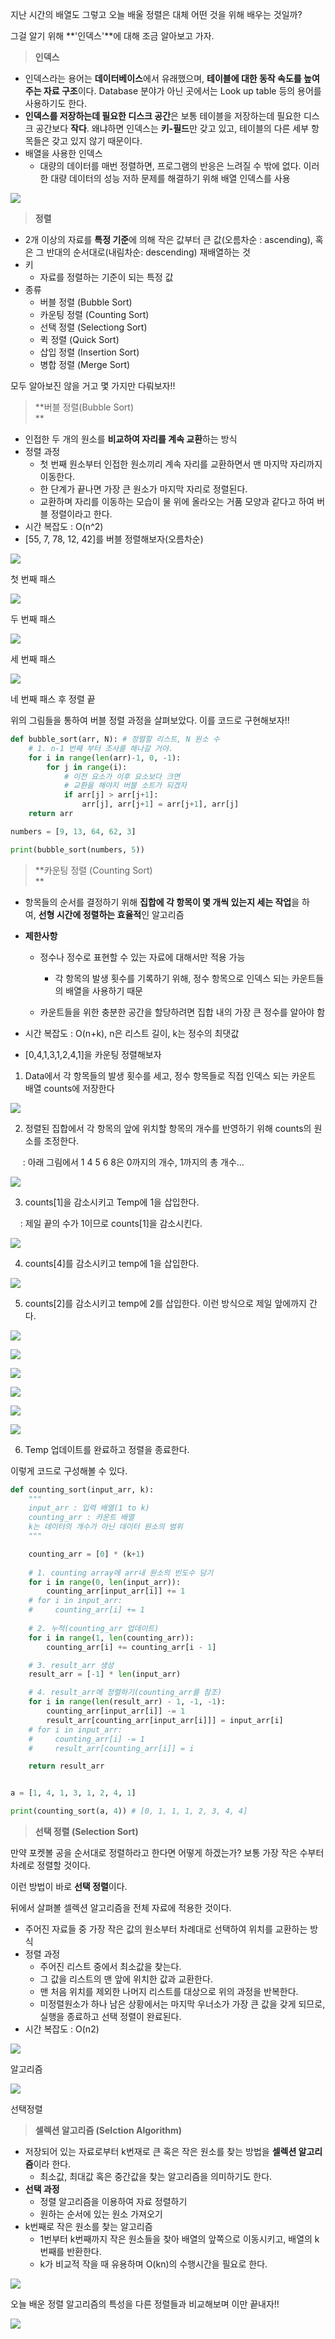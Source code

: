 
지난 시간의 배열도 그렇고 오늘 배울 정렬은 대체 어떤 것을 위해 배우는 것일까?

그걸 알기 위해 **'인덱스'**에 대해 조금 알아보고 가자.

> **인덱스**

-   인덱스라는 용어는 **데이터베이스**에서 유래했으며, **테이블에 대한 동작 속도를 높여주는 자료 구조**이다. Database 분야가 아닌 곳에서는 Look up table 등의 용어를 사용하기도 한다.
-   **인덱스를 저장하는데 필요한 디스크 공간**은 보통 테이블을 저장하는데 필요한 디스크 공간보다 **작다**. 왜냐하면 인덱스는 **키-필드**만 갖고 있고, 테이블의 다른 세부 항목들은 갖고 있지 않기 때문이다.
-   배열을 사용한 인덱스
    -   대량의 데이터를 매번 정렬하면, 프로그램의 반응은 느려질 수 밖에 없다. 이러한 대량 데이터의 성능 저하 문제를 해결하기 위해 배열 인덱스를 사용

![](https://k.kakaocdn.net/dn/bEz1aV/btrJlhynlQz/sBskBfwwonEqWkl4WFK2bk/img.png)

> **정렬**

-   2개 이상의 자료를 **특정 기준**에 의해 작은 값부터 큰 값(오름차순 : ascending), 혹은 그 반대의 순서대로(내림차순: descending) 재배열하는 것
-   키
    -   자료를 정렬하는 기준이 되는 특정 값
-   종류
    -   버블 정렬 (Bubble Sort)
    -   카운팅 정렬 (Counting Sort)
    -   선택 정렬 (Selectiong Sort)
    -   퀵 정렬 (Quick Sort)
    -   삽입 정렬 (Insertion Sort)
    -   병합 정렬 (Merge Sort)

모두 알아보진 않을 거고 몇 가지만 다뤄보자!!  
  

> **버블 정렬(Bubble Sort)  
> **

-   인접한 두 개의 원소를 **비교하여 자리를 계속 교환**하는 방식
-   정렬 과정
    -   첫 번째 원소부터 인접한 원소끼리 계속 자리를 교환하면서 맨 마지막 자리까지 이동한다.
    -   한 단계가 끝나면 가장 큰 원소가 마지막 자리로 정렬된다.
    -   교환하며 자리를 이동하는 모습이 물 위에 올라오는 거품 모양과 같다고 하여 버블 정렬이라고 한다.
-   시간 복잡도 : O(n^2)
-   [55, 7, 78, 12, 42]를 버블 정렬해보자(오름차순)

![](https://k.kakaocdn.net/dn/cmWxqT/btrI3x2noK9/kk0yjHZc92lDzThnSu4Mf0/img.png)

첫 번째 패스

![](https://k.kakaocdn.net/dn/dnoWBI/btrJe6bymy6/vsqHM8ApOOuNoqTQxdxnSk/img.png)

두 번째 패스

![](https://k.kakaocdn.net/dn/dovSl7/btrJaXfk9T7/BSzgL78xgIGqY7kcIJYEKK/img.png)

세 번째 패스

![](https://k.kakaocdn.net/dn/bD0lKW/btrJgbDpMa9/2axViR9gXVjPuG2BchGluK/img.png)

네 번째 패스 후 정렬 끝

위의 그림들을 통하여 버블 정렬 과정을 살펴보았다. 이를 코드로 구현해보자!!

```PYTHON
def bubble_sort(arr, N): # 정렬할 리스트, N 원소 수
    # 1. n-1 번째 부터 조사를 해나갈 거야.
    for i in range(len(arr)-1, 0, -1):
        for j in range(i):
            # 이전 요소가 이후 요소보다 크면
            # 교환을 해야지 버블 소트가 되겠자
            if arr[j] > arr[j+1]:
                arr[j], arr[j+1] = arr[j+1], arr[j]
    return arr

numbers = [9, 13, 64, 62, 3]

print(bubble_sort(numbers, 5))
```

> **카운팅 정렬 (Counting Sort)  
> **

-   항목들의 순서를 결정하기 위해 **집합에 각 항목이 몇 개씩 있는지 세는 작업**을 하여, **선형 시간에 정렬하는 효율적**인 알고리즘
-   **제한사항**
    
    -   정수나 정수로 표현할 수 있는 자료에 대해서만 적용 가능
        -   각 항목의 발생 횟수를 기록하기 위해, 정수 항목으로 인덱스 되는 카운트들의 배열을 사용하기 때문
    
    -   카운트들을 위한 충분한 공간을 할당하려면 집합 내의 가장 큰 정수를 알아야 함
-   시간 복잡도 : O(n+k), n은 리스트 길이, k는 정수의 최댓값
-   [0,4,1,3,1,2,4,1]을 카운팅 정렬해보자

1. Data에서 각 항목들의 발생 횟수를 세고, 정수 항목들로 직접 인덱스 되는 카운트 배열 counts에 저장한다

![](https://k.kakaocdn.net/dn/KApJ4/btrI9mmdLKq/t19jiOUEeRygsYb26KlZb1/img.png)

2. 정렬된 집합에서 각 항목의 앞에 위치할 항목의 개수를 반영하기 위해 counts의 원소를 조정한다.

     : 아래 그림에서 1 4 5 6 8은 0까지의 개수, 1까지의 총 개수...

![](https://k.kakaocdn.net/dn/dliApp/btrI6qWXsaL/nk09UYlfWf58JSYkY5GUt0/img.png)

3. counts[1]을 감소시키고 Temp에 1을 삽입한다.

    : 제일 끝의 수가 1이므로 counts[1]을 감소시킨다.

![](https://k.kakaocdn.net/dn/duokSp/btrJge716yh/8FhYudYBzo0JZLdykNGCFK/img.png)

4. counts[4]를 감소시키고 temp에 1을 삽입한다.

![](https://k.kakaocdn.net/dn/bM41B9/btrJgcWD1QV/fuNFtBuyADAdyqKc2PUulK/img.png)

5. counts[2]를 감소시키고 temp에 2를 삽입한다. 이런 방식으로 제일 앞에까지 간다.

![](https://k.kakaocdn.net/dn/dbFQeN/btrI7L0Npyh/XD6BIYszY9kvX72Fb00oI0/img.png)

![](https://k.kakaocdn.net/dn/liH3M/btrJeqg45uK/WompM62jw343TLeeqhdwS1/img.png)

![](https://k.kakaocdn.net/dn/L2BoF/btrJaW8yK38/Xw4YhWS34ma2zZxtQ9Lo6k/img.png)

![](https://k.kakaocdn.net/dn/clbLvd/btrJfqulpmL/b1cHGzPtlzNhk9qJMmMlU1/img.png)

![](https://k.kakaocdn.net/dn/Qu6Jv/btrJcE7IvhD/A94hY5kfxkFyv4Qc4RNUK1/img.png)

![](https://k.kakaocdn.net/dn/9dvXa/btrJaV9JFW6/Nk2lFqLHpXcnpW1KtjWFoK/img.png)

6. Temp 업데이트를 완료하고 정렬을 종료한다.

이렇게 코드로 구성해볼 수 있다.

```PYTHON
def counting_sort(input_arr, k):
    """
    input_arr : 입력 배열(1 to k)
    counting_arr : 카운트 배열
    k는 데이터의 개수가 아닌 데이터 원소의 범위
    """

    counting_arr = [0] * (k+1)
    
    # 1. counting array에 arr내 원소의 빈도수 담기
    for i in range(0, len(input_arr)):
        counting_arr[input_arr[i]] += 1
    # for i in input_arr:
    #     counting_arr[i] += 1
    
    # 2. 누적(counting_arr 업데이트)
    for i in range(1, len(counting_arr)):
        counting_arr[i] += counting_arr[i - 1]

    # 3. result_arr 생성
    result_arr = [-1] * len(input_arr)

    # 4. result_arr에 정렬하기(counting_arr를 참조)
    for i in range(len(result_arr) - 1, -1, -1):
        counting_arr[input_arr[i]] -= 1
        result_arr[counting_arr[input_arr[i]]] = input_arr[i]
    # for i in input_arr:
    #     counting_arr[i] -= 1
    #     result_arr[counting_arr[i]] = i

    return result_arr


a = [1, 4, 1, 3, 1, 2, 4, 1]

print(counting_sort(a, 4)) # [0, 1, 1, 1, 2, 3, 4, 4]
```

> **선택 정렬 (Selection Sort)**

만약 포켓볼 공을 순서대로 정렬하라고 한다면 어떻게 하겠는가? 보통 가장 작은 수부터 차례로 정렬할 것이다.

이런 방법이 바로 **선택 정렬**이다.

뒤에서 살펴볼 셀렉션 알고리즘을 전체 자료에 적용한 것이다.

-   주어진 자료들 중 가장 작은 값의 원소부터 차례대로 선택하여 위치를 교환하는 방식
-   정렬 과정
    -   주어진 리스트 중에서 최소값을 찾는다.
    -   그 값을 리스트의 맨 앞에 위치한 값과 교환한다.
    -   맨 처음 위치를 제외한 나머지 리스트를 대상으로 위의 과정을 반복한다.
    -   미정렬원소가 하나 남은 상황에서는 마지막 우너소가 가장 큰 값을 갖게 되므로, 실행을 종료하고 선택 정렬이 완료된다.
-   시간 복잡도 : O(n2)

![](https://k.kakaocdn.net/dn/bFWpOY/btrJlF0nwgR/HbwPn4yh1l2RtduG45KbK1/img.png)

알고리즘

![](https://k.kakaocdn.net/dn/XNhKq/btrJn63LTSz/1ZSKxQBBQkGrkEs984LLs0/img.png)

선택정렬

> **셀렉션 알고리즘 (Selction Algorithm)**

-   저장되어 있는 자료로부터 k번재로 큰 혹은 작은 원소를 찾는 방법을 **셀렉션 알고리즘**이라 한다.
    -   최소값, 최대값 혹은 중간값을 찾는 알고리즘을 의미하기도 한다.
-   **선택 과정**
    -   정렬 알고리즘을 이용하여 자료 정렬하기
    -   원하는 순서에 있는 원소 가져오기
-   k번째로 작은 원소를 찾는 알고리즘
    -   1번부터 k번째까지 작은 원소들을 찾아 배열의 앞쪽으로 이동시키고, 배열의 k번째를 반환한다.
    -   k가 비교적 작을 때 유용하며 O(kn)의 수행시간을 필요로 한다.

![](https://k.kakaocdn.net/dn/do70wg/btrJlokguHg/Ivo7NbkEwTPlZtQFgJ7gK1/img.png)

오늘 배운 정렬 알고리즘의 특성을 다른 정렬들과 비교해보며 이만 끝내자!!

![](https://k.kakaocdn.net/dn/bjaFt1/btrI6rhhcql/p7UZhNCjofPKW4VQEi3uL1/img.png)
